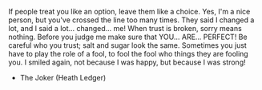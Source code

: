 If people treat you like an option, leave them like a choice. Yes, I'm a nice person, but you've crossed the line too many times. They said I changed a lot, and I said a lot... changed... me! When trust is broken, sorry means nothing. Before you judge me make sure that YOU... ARE... PERFECT! Be careful who you trust; salt and sugar look the same. Sometimes you just have to play the role of a fool, to fool the fool who things they are fooling you. I smiled again, not because I was happy, but because I was strong!

  - The Joker (Heath Ledger)

